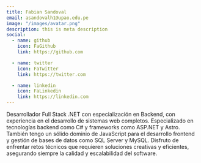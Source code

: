 ```yaml
---
title: Fabian Sandoval
email: asandovalh1@upao.edu.pe
image: "/images/avatar.png"
description: this is meta description
social:
  - name: github
    icon: FaGithub
    link: https://github.com

  - name: twitter
    icon: FaTwitter
    link: https://twitter.com

  - name: linkedin
    icon: FaLinkedin
    link: https://linkedin.com
---
```


Desarrollador Full Stack .NET con especialización en Backend, con experiencia en el desarrollo de sistemas web completos. Especializado en tecnologías backend como C# y frameworks como ASP.NET y Astro. También tengo un sólido dominio de JavaScript para el desarrollo frontend y gestión de bases de datos como SQL Server y MySQL. Disfruto de enfrentar retos técnicos que requieren soluciones creativas y eficientes, asegurando siempre la calidad y escalabilidad del software.